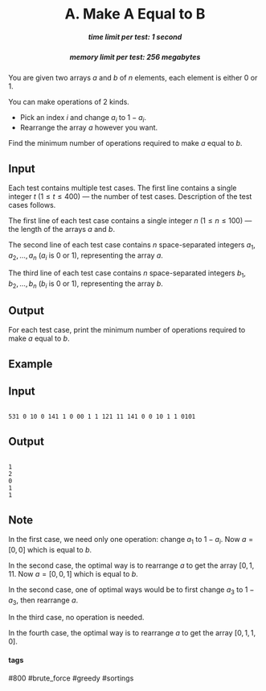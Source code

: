 <h1 style='text-align: center;'> A. Make A Equal to B</h1>

<h5 style='text-align: center;'>time limit per test: 1 second</h5>
<h5 style='text-align: center;'>memory limit per test: 256 megabytes</h5>

You are given two arrays $a$ and $b$ of $n$ elements, each element is either $0$ or $1$.

You can make operations of $2$ kinds. 

* Pick an index $i$ and change $a_i$ to $1-a_i$.
* Rearrange the array $a$ however you want.

Find the minimum number of operations required to make $a$ equal to $b$.

## Input

Each test contains multiple test cases. The first line contains a single integer $t$ ($1 \leq t \leq 400$) — the number of test cases. Description of the test cases follows.

The first line of each test case contains a single integer $n$ ($1 \leq n \leq 100$) — the length of the arrays $a$ and $b$.

The second line of each test case contains $n$ space-separated integers $a_1,a_2,\ldots,a_n$ ($a_i$ is $0$ or $1$), representing the array $a$.

The third line of each test case contains $n$ space-separated integers $b_1,b_2,\ldots,b_n$ ($b_i$ is $0$ or $1$), representing the array $b$.

## Output

For each test case, print the minimum number of operations required to make $a$ equal to $b$.

## Example

## Input


```

531 0 10 0 141 1 0 00 1 1 121 11 141 0 0 10 1 1 0101
```
## Output


```

1
2
0
1
1

```
## Note

In the first case, we need only one operation: change $a_1$ to $1-a_i$. Now $a = [0, 0]$ which is equal to $b$.

In the second case, the optimal way is to rearrange $a$ to get the array $[0, 1, 11$. Now $a = [0, 0, 1]$ which is equal to $b$.

In the second case, one of optimal ways would be to first change $a_3$ to $1 - a_3$, then rearrange $a$.

In the third case, no operation is needed.

In the fourth case, the optimal way is to rearrange $a$ to get the array $[0, 1, 1, 0]$.



#### tags 

#800 #brute_force #greedy #sortings 
